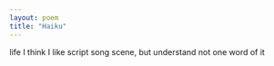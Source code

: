 ```yaml
---
layout: poem
title: "Haiku"
---
```


life I think I like
script song scene, but understand
not one word of it
